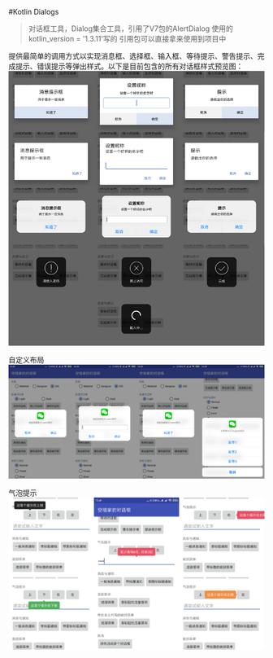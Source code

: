#Kotlin Dialogs

> 对话框工具，Dialog集合工具，引用了V7包的AlertDialog   使用的 kotlin_version = '1.3.11'写的
引用包可以直接拿来使用到项目中

提供最简单的调用方式以实现消息框、选择框、输入框、等待提示、警告提示、完成提示、错误提示等弹出样式。以下是目前包含的所有对话框样式预览图：
![Alt](https://github.com/Jay-YaoJie/Dialogs/blob/master/diagram/Dialogs.png)

自定义布局
![Alt](https://github.com/Jay-YaoJie/Dialogs/blob/master/diagram/BottomMenu.png)

气泡提示
![Alt](https://github.com/Jay-YaoJie/Dialogs/blob/master/diagram/Pop.png)
